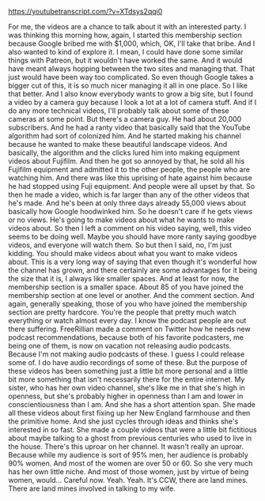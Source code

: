 https://youtubetranscript.com/?v=XTdsys2qqi0

 For me, the videos are a chance to talk about it with an interested party. I was thinking this morning how, again, I started this membership section because Google bribed me with $1,000, which, OK, I'll take that bribe. And I also wanted to kind of explore it. I mean, I could have done some similar things with Patreon, but it wouldn't have worked the same. And it would have meant always hopping between the two sites and managing that. That just would have been way too complicated. So even though Google takes a bigger cut of this, it is so much nicer managing it all in one place. So I like that better. And I also know everybody wants to grow a big site, but I found a video by a camera guy because I look a lot at a lot of camera stuff. And if I do any more technical videos, I'll probably talk about some of these cameras at some point. But there's a camera guy. He had about 20,000 subscribers. And he had a ranty video that basically said that the YouTube algorithm had sort of colonized him. And he started making his channel because he wanted to make these beautiful landscape videos. And basically, the algorithm and the clicks lured him into making equipment videos about Fujifilm. And then he got so annoyed by that, he sold all his Fujifilm equipment and admitted it to the other people, the people who are watching him. And there was like this uprising of hate against him because he had stopped using Fuji equipment. And people were all upset by that. So then he made a video, which is far larger than any of the other videos that he's made. And he's been at only three days already 55,000 views about basically how Google hoodwinked him. So he doesn't care if he gets views or no views. He's going to make videos about what he wants to make videos about. So then I left a comment on his video saying, well, this video seems to be doing well. Maybe you should have more ranty saying goodbye videos, and everyone will watch them. So but then I said, no, I'm just kidding. You should make videos about what you want to make videos about. This is a very long way of saying that even though it's wonderful how the channel has grown, and there certainly are some advantages for it being the size that it is, I always like smaller spaces. And at least for now, the membership section is a smaller space. About 85 of you have joined the membership section at one level or another. And the comment section. And again, generally speaking, those of you who have joined the membership section are pretty hardcore. You're the people that pretty much watch everything or watch almost every day. I know the podcast people are out there suffering. FreeRillian made a comment on Twitter how he needs new podcast recommendations, because both of his favorite podcasters, me being one of them, is now on vacation not releasing audio podcasts. Because I'm not making audio podcasts of these. I guess I could release some of. I do have audio recordings of some of these. But the purpose of these videos has been something just a little bit more personal and a little bit more something that isn't necessarily there for the entire internet. My sister, who has her own video channel, she's like me in that she's high in openness, but she's probably higher in openness than I am and lower in conscientiousness than I am. And she has a short attention span. She made all these videos about first fixing up her New England farmhouse and then the primitive home. And she just cycles through ideas and thinks she's interested in so fast. She made a couple videos that were a little bit fictitious about maybe talking to a ghost from previous centuries who used to live in the house. There's this uproar on her channel. It wasn't really an uproar. Because while my audience is sort of 95% men, her audience is probably 90% women. And most of the women are over 50 or 60. So she very much has her own little niche. And most of those women, just by virtue of being women, would... Careful now. Yeah. Yeah. It's CCW, there are land mines. There are land mines involved in talking to my wife.